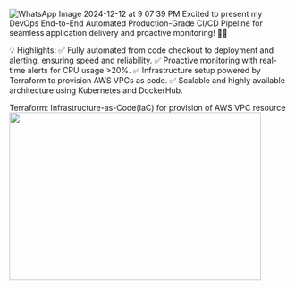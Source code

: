 ![WhatsApp Image 2024-12-12 at 9 07 39 PM](https://github.com/user-attachments/assets/a76f1d7a-dfa8-4a57-bb60-62c93158df2f) Excited to present my DevOps End-to-End Automated Production-Grade CI/CD Pipeline for seamless application delivery and proactive monitoring! 🌟✨
 
💡 Highlights:
✅ Fully automated from code checkout to deployment and alerting, ensuring speed and reliability.
✅ Proactive monitoring with real-time alerts for CPU usage >20%.
✅ Infrastructure setup powered by Terraform to provision AWS VPCs as code.
✅ Scalable and highly available architecture using Kubernetes and DockerHub.

Terraform: Infrastructure-as-Code(IaC) for provision of AWS VPC resource
<img align="left" width="450" height="300" src="(https://github.com/user-attachments/assets/a76f1d7a-dfa8-4a57-bb60-62c93158df2f)
">

